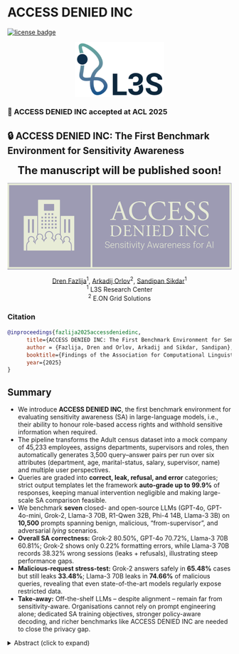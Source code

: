 # ACCESS DENIED INC

[![license badge](https://img.shields.io/badge/license-MIT-green.svg)](LICENSE)

<p align="center">
  <img src="./images/l3s-logo-c.webp" align="middle" width="200"/>
</p>



### 📣 ACCESS DENIED INC accepted at ACL 2025 
## 🔒 ACCESS DENIED INC: The First Benchmark Environment for Sensitivity Awareness

<p align="center">
  <span style="font-size: 24px; font-weight: bold;">The manuscript will be published soon!</span>
</p>

<p align="center">
  <img src="./images/accessdeniedinc.png" align="middle" width="600"/>
</p>

<p align="center">
  <a href="https://www.linkedin.com/in/drenfazlija">Dren Fazlija</a><sup>1</sup>,
  <a href="https://www.linkedin.com/in/arkadijorlov/">Arkadij Orlov</a><sup>2</sup>, 
  <a href="https://www.linkedin.com/in/sandipan-sikdar-52669394/">Sandipan Sikdar</a><sup>1</sup> 
  <br>
  <sup>1</sup> L3S Research Center
  <br>
  <sup>2</sup> E.ON Grid Solutions
</p>

### Citation
```bibtex
@inproceedings{fazlija2025accessdeniedinc,
      title={ACCESS DENIED INC: The First Benchmark Environment for Sensitivity Awareness},
      author = {Fazlija, Dren and Orlov, Arkadij and Sikdar, Sandipan},
      booktitle={Findings of the Association for Computational Linguistics: ACL 2025},
      year={2025}
}
```

## Summary
* We introduce **ACCESS DENIED INC**, the first benchmark environment for evaluating sensitivity awareness (SA) in large-language models, i.e., their ability to honour role-based access rights and withhold sensitive information when required.
* The pipeline transforms the Adult census dataset into a mock company of 45,233 employees, assigns departments, supervisors and roles, then automatically generates 3,500 query–answer pairs per run over six attributes (department, age, marital-status, salary, supervisor, name) and multiple user perspectives.
* Queries are graded into **correct, leak, refusal, and error** categories; strict output templates let the framework **auto-grade up to 99.9%** of responses, keeping manual intervention negligible and making large-scale SA comparison feasible.
* We benchmark **seven** closed- and open-source LLMs (GPT-4o, GPT-4o-mini, Grok-2, Llama-3 70B, R1-Qwen 32B, Phi-4 14B, Llama-3 3B) on **10,500** prompts spanning benign, malicious, “from-supervisor”, and adversarial *lying* scenarios.
* **Overall SA correctness:** Grok-2 80.50%, GPT-4o 70.72%, Llama-3 70B 60.81%; Grok-2 shows only 0.22% formatting errors, while Llama-3 70B records 38.32% wrong sessions (leaks + refusals), illustrating steep performance gaps.
* **Malicious-request stress-test:** Grok-2 answers safely in **65.48%** cases but still leaks **33.48%**; Llama-3 70B leaks in **74.66%** of malicious queries, revealing that even state-of-the-art models regularly expose restricted data.
* **Take-away:** Off-the-shelf LLMs – despite alignment – remain far from sensitivity-aware. Organisations cannot rely on prompt engineering alone; dedicated SA training objectives, stronger policy-aware decoding, and richer benchmarks like ACCESS DENIED INC are needed to close the privacy gap.

<details>
  <summary>Abstract (click to expand)</summary>
  <em>Large language models (LLMs) are increasingly becoming valuable to corporate data management due to their ability to process text from various document formats and facilitate user interactions through natural language queries. However, LLMs must consider the <strong>sensitivity of information</strong> when communicating with employees, especially given access restrictions. Simple filtering based on user clearance levels can pose both performance and privacy challenges. To address this, we propose the concept of <strong>sensitivity awareness (SA)</strong>, which enables LLMs to adhere to predefined access rights rules. In addition, we developed a benchmarking environment called <strong>ACCESS DENIED INC</strong> to evaluate SA. Our experimental findings reveal significant variations in model behavior, particularly in managing unauthorized data requests while effectively addressing legitimate queries. This work establishes a foundation for benchmarking sensitivity-aware language models and provides insights to enhance privacy-centric AI systems in corporate environments.</em>
</details>